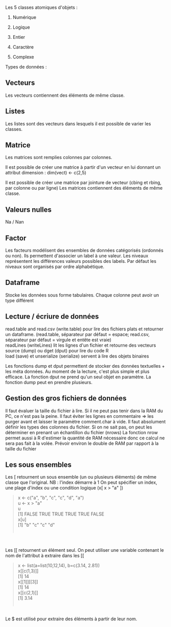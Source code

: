 Les 5 classes atomiques d'objets : <p>

1. Numérique  <p>
2. Logique <p>
3. Entier <p>
4. Caractère <p>
5. Complexe <p>

Types de données :
    
## Vecteurs
Les vecteurs contiennent des éléments de même classe.

## Listes
Les listes sont des vecteurs dans lesquels il est possible de varier les classes.

## Matrice
Les matrices sont remplies colonnes par colonnes. 

Il est possible de créer une matrice à partir d'un vecteur en lui donnant un attribut dimension :
dim(vect) <- c(2,5)

Il est possible de créer une matrice par jointure de vecteur (cbing et rbing, par colonne ou par ligne)
Les matrices contiennent des éléments de même classe.

## Valeurs nulles
Na / Nan

## Factor
Les facteurs modélisent des ensembles de données catégorisés (ordonnés ou non). Ils permettent d'associer un label à une valeur.
Les niveaux représentent les différences valeurs possibles des labels. Par défaut les niveaux sont organisés par ordre alphabétique.

## Dataframe
Stocke les données sous forme tabulaires. Chaque colonne peut avoir un type différent

## Lecture / écriure de données
read.table and read.csv (write.table) pour lire des fichiers plats et retourner un dataframe. (read.table, séparateur par défaut = espace; read.csv, séparateur par défaut = virgule et entête est vraie) <br/>
readLines (writeLines) lit les lignes d'un fichier et retourne des vecteurs <br/>
source (dump) ou dget (dput) pour lire du code R <br/>
load (save) et unserialize (serialize) servent à lire des objets binaires <br/>

Les fonctions dump et dput permettent de stocker des données textuelles + les méta données. Au moment de la lecture, c'est plus simple et plus efficace.
La fonction dput ne prend qu'un seul objet en paramètre. La fonction dump peut en prendre plusieurs.

## Gestion des gros fichiers de données
Il faut évaluer la taille du fichier à lire. Si il ne peut pas tenir dans la RAM du PC, ce n'est pas la peine.
Il faut éviter les lignes en commentaire => les purger avant et laisser le paramètre comment.char à vide.
Il faut absolument définir les types des colonnes du fichier. Si on ne sait pas, on peut les déterminer en prenant un échantillon du fichier (nrows)
La fonction nrow permet aussi à R d'estimer la quantité de RAM nécessaire donc ce calcul ne sera pas fait à la volée.
Prévoir environ le double de RAM par rapport à la taille du fichier

## Les sous ensembles
Les [ retournent un sous ensemble (un ou plusieurs éléments) de même classe que l'original. NB : l'index démarre à 1 
On peut spécifier un index, une plage d'index ou une condition logique (x[ x > "a" ]) 

> x <- c("a", "b", "c", "c", "d", "a") <br/>
> u <- x > "a" <br/>
> u <br/>
> [1] FALSE  TRUE  TRUE  TRUE  TRUE FALSE <br/>
> x[u] <br/>
> [1] "b" "c" "c" "d" <br/>
> <br/>
<br/>

Les [[ retournent un élément seul.
On peut utiliser une variable contenant le nom de l'attribut à extraire dans les [[
> x <- list(a=list(10,12,14), b=c(3.14, 2.81)) <br/>
> x[[c(1,3)]] <br/>
> [1] 14 <br/>
> x[[1]][[3]] <br/>
> [1] 14 <br/>
> x[[c(2,1)]] <br/>
> [1] 3.14 <br/>
>  <br/>

<br/>
Le $ est utilisé pour extraire des éléments à partir de leur nom.
